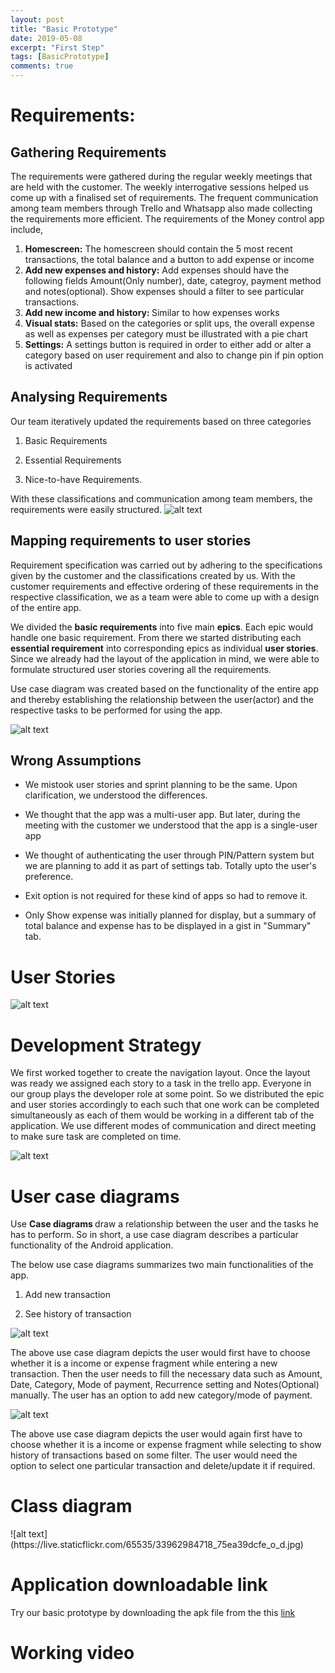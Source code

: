 ```yaml
---
layout: post
title: "Basic Prototype"
date: 2019-05-08
excerpt: "First Step"
tags: [BasicPrototype]
comments: true
---
```


<h1><b>Requirements:</b></h1>

<h2><b>Gathering Requirements</b></h2>

The requirements were gathered during the regular weekly meetings that are held with the customer. The weekly interrogative sessions helped us come up with a finalised set of requirements. The frequent communication among team members through Trello and Whatsapp also made collecting the requirements more efficient. The requirements of the Money control app include, 

1. <b>Homescreen:</b> The homescreen should contain the 5 most recent transactions, the total balance and a button to add expense or income
2. <b>Add new expenses and history:</b> Add expenses should have the following fields Amount(Only number), date, categroy, payment method and notes(optional). Show expenses should a filter to see particular transactions. 
3. <b>Add new income and history: </b>Similar to how expenses works  
4. <b>Visual stats:</b> Based on the categories or split ups, the overall expense as well as expenses per category must be illustrated with a pie chart
5. <b>Settings:</b> A settings button is required in order to either add or alter a category based on user requirement and also to change pin if pin option is activated 

<h2><b>Analysing Requirements </b></h2>
Our team iteratively updated the requirements based on three categories

1. Basic Requirements

2. Essential Requirements

3. Nice-to-have Requirements.

With these classifications and communication among team members, the requirements were easily structured.
![alt text](https://live.staticflickr.com/65535/40860253673_b4fa32ac0e_o_d.png)



<h2><b>Mapping requirements to user stories</b></h2>

Requirement specification was carried out by adhering to the specifications given by the customer and the classifications created by us. With the customer requirements and effective ordering of these requirements in the respective classification, we as a team were able to come up with a design of the entire app.

We divided the <b>basic requirements</b> into five main <b>epics</b>. Each epic would handle one basic requirement. From there we started distributing each <b>essential requirement</b> into corresponding epics as individual <b>user stories</b>. Since we already had the layout of the application in mind, we were able to formulate  structured user stories covering all the requirements. 

Use case diagram was created based on the functionality of the entire app and thereby establishing the relationship between the user(actor) and the respective tasks to be performed for using the app.

![alt text](https://live.staticflickr.com/65535/47826600791_69d454a2e3_o_d.png)

<h2><b>Wrong Assumptions</b></h2>

* We mistook user stories and sprint planning to be the same. Upon clarification, we understood the differences.

* We thought that the app was a multi-user app. But later, during the meeting with the customer we understood that the app is a single-user app

* We thought of authenticating the user through PIN/Pattern system but we are planning to add it as part of settings tab.
Totally upto the user's preference.

* Exit option is not required for these kind of apps so had to remove it.

* Only Show expense was initially planned for display, but a summary of total balance and expense has to be displayed in a gist in "Summary" tab.

<h1><b>User Stories</b></h1>

![alt text](https://live.staticflickr.com/65535/32882809907_f690cd58f1_o_d.png)

<h1><b>Development Strategy</b></h1>

We first worked together to create the navigation layout. Once the layout was ready we assigned each story to a task in the trello app. Everyone in our group plays the developer role at some point. So we distributed the epic and user stories accordingly to each such that one work can be completed simultaneously as each of them would be working in a different tab of the application. We use different modes of communication and direct meeting to make sure task are completed on time. 

![alt text](https://live.staticflickr.com/65535/47051811244_98fa994796_o_d.png)

<h1><b>User case diagrams</b></h1>

Use <b>Case diagrams </b> draw a relationship between the user and the tasks he has to perform. So in short, a use case diagram describes a particular functionality of the Android application.

The below use case diagrams summarizes two main functionalities of the app.

1. Add new transaction

2. See history of transaction 

![alt text](https://live.staticflickr.com/65535/32897351727_d978b06ca8_o_d.png)

The above use case diagram depicts the user would first have to choose whether it is a income or expense fragment while entering a new transaction. Then the user needs to fill the necessary data such as Amount, Date, Category, Mode of payment, Recurrence setting and Notes(Optional) manually. The user has an option to add new category/mode of payment. 

![alt text](https://live.staticflickr.com/65535/47841287191_46ae6d3023_o_d.png)

The above use case diagram depicts the user would again first have to choose whether it is a income or expense fragment while selecting to show history of transactions based on some filter. The user would need the option to select one particular transaction and delete/update it if required. 

<h1><b>Class diagram</b></h1>
![alt text](https://live.staticflickr.com/65535/33962984718_75ea39dcfe_o_d.jpg)


<h1><b>Application downloadable link</b></h1>
Try our basic prototype by downloading the apk file from the this <u>link</u>

<h1><b>Working video</b></h1>

<!--[alt text](https://www.flickr.com/video_download.gne?id=32822689097)
<h1>App downloadable link </h1>-->










